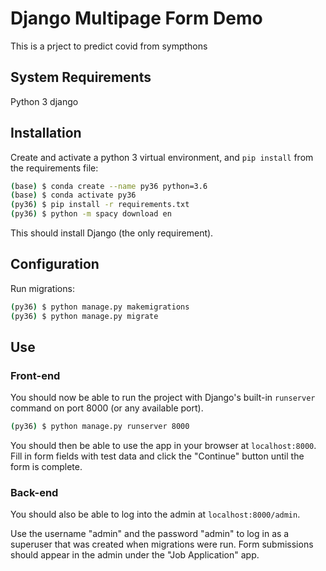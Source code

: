# Django Multipage Form Demo

This is a prject to predict covid from sympthons

## System Requirements

Python 3
django

## Installation

Create and activate a python 3 virtual environment, and `pip install`
from the requirements file:

```bash
(base) $ conda create --name py36 python=3.6
(base) $ conda activate py36
(py36) $ pip install -r requirements.txt
(py36) $ python -m spacy download en
```

This should install Django (the only requirement).

## Configuration

Run migrations:

```bash
(py36) $ python manage.py makemigrations
(py36) $ python manage.py migrate
```

## Use

### Front-end

You should now be able to run the project with Django's built-in
`runserver` command on port 8000 (or any available port).

```bash
(py36) $ python manage.py runserver 8000
```

You should then be able to use the app in your browser at
`localhost:8000`.  Fill in form fields with test data and click the
"Continue" button until the form is complete.

### Back-end

You should also be able to log into the admin at
`localhost:8000/admin`.

Use the username "admin" and the password "admin" to log in as a
superuser that was created when migrations were run.  Form submissions
should appear in the admin under the "Job Application" app.
